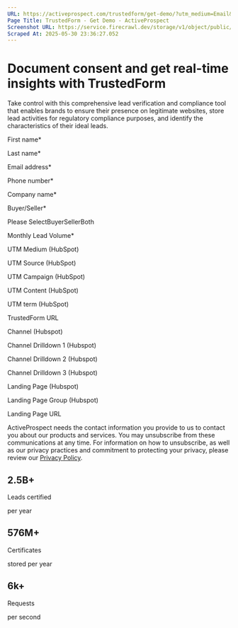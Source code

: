 ```yaml
---
URL: https://activeprospect.com/trustedform/get-demo/?utm_medium=Email&utm_source=Website&utm_campaign=AP-Email-InsideCBM-Nov
Page Title: TrustedForm - Get Demo - ActiveProspect
Screenshot URL: https://service.firecrawl.dev/storage/v1/object/public/media/screenshot-28d67a55-337d-4097-aa4c-eed0f448f13a.png
Scraped At: 2025-05-30 23:36:27.052
---
```

# Document consent and get real-time insights with TrustedForm

Take control with this comprehensive lead verification and compliance tool that enables brands to ensure their presence on legitimate websites, store lead activities for regulatory compliance purposes, and identify the characteristics of their ideal leads.

First name\*

Last name\*

Email address\*

Phone number\*

Company name\*

Buyer/Seller\*

Please SelectBuyerSellerBoth

Monthly Lead Volume\*

UTM Medium (HubSpot)

UTM Source (HubSpot)

UTM Campaign (HubSpot)

UTM Content (HubSpot)

UTM term (HubSpot)

TrustedForm URL

Channel (Hubspot)

Channel Drilldown 1 (Hubspot)

Channel Drilldown 2 (Hubspot)

Channel Drilldown 3 (Hubspot)

Landing Page (Hubspot)

Landing Page Group (Hubspot)

Landing Page URL

ActiveProspect needs the contact information you provide to us to contact you about our products and services. You may unsubscribe from these communications at any time. For information on how to unsubscribe, as well as our privacy practices and commitment to protecting your privacy, please review our [Privacy Policy](https://activeprospect.com/privacy-policy/).

## 2.5B+

Leads certified

per year

## 576M+

Certificates

stored per year

## 6k+

Requests

per second


